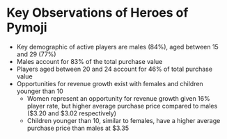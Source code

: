 # Key Observations of Heroes of Pymoji
- Key demographic of active players are males (84%), aged between 15 and 29 (77%)
- Males account for 83% of the total purchase value
- Players aged between 20 and 24 account for 46% of total purchase value
- Opportunities for revenue growth exist with females and children younger than 10
    - Women represent an opportunity for revenue growth given 16% player rate, but higher average purchase price compared to males ($3.20 and $3.02 respectively)
    - Children younger than 10, similar to females, have a higher average purchase price than males at $3.35
